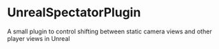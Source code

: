 # UnrealSpectatorPlugin
A small plugin to control shifting between static camera views and other player views in Unreal
